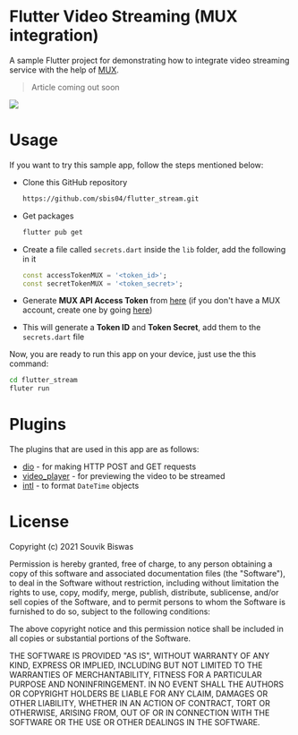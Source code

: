 # Flutter Video Streaming (MUX integration)

A sample Flutter project for demonstrating how to integrate video streaming service with the help of [MUX](https://mux.com).

> Article coming out soon

![](https://github.com/sbis04/flutter_stream/raw/master/screenshots/fluter_mux_cover.png)

# Usage

If you want to try this sample app, follow the steps mentioned below:

* Clone this GitHub repository
  
  ```bash
  https://github.com/sbis04/flutter_stream.git
  ```

* Get packages
  
  ```bash
  flutter pub get
  ```

* Create a file called `secrets.dart` inside the `lib` folder, add the following in it
  
  ```dart
  const accessTokenMUX = '<token_id>';
  const secretTokenMUX = '<token_secret>';
  ```

* Generate **MUX API Access Token** from [here](https://dashboard.mux.com/settings/access-tokens) (if you don't have a MUX account, create one by going [here](https://dashboard.mux.com/signup))

* This will generate a **Token ID** and **Token Secret**, add them to the `secrets.dart` file

Now, you are ready to run this app on your device, just use the this command:

```bash
cd flutter_stream
fluter run
```

# Plugins

The plugins that are used in this app are as follows:

* [dio](https://pub.dev/packages/dio) - for making HTTP POST and GET requests
* [video_player](https://pub.dev/packages/video_player) - for previewing the video to be streamed
* [intl](https://pub.dev/packages/intl) - to format `DateTime` objects

# License

Copyright (c) 2021 Souvik Biswas

Permission is hereby granted, free of charge, to any person obtaining a copy
of this software and associated documentation files (the "Software"), to deal
in the Software without restriction, including without limitation the rights
to use, copy, modify, merge, publish, distribute, sublicense, and/or sell
copies of the Software, and to permit persons to whom the Software is
furnished to do so, subject to the following conditions:

The above copyright notice and this permission notice shall be included in all
copies or substantial portions of the Software.

THE SOFTWARE IS PROVIDED "AS IS", WITHOUT WARRANTY OF ANY KIND, EXPRESS OR
IMPLIED, INCLUDING BUT NOT LIMITED TO THE WARRANTIES OF MERCHANTABILITY,
FITNESS FOR A PARTICULAR PURPOSE AND NONINFRINGEMENT. IN NO EVENT SHALL THE
AUTHORS OR COPYRIGHT HOLDERS BE LIABLE FOR ANY CLAIM, DAMAGES OR OTHER
LIABILITY, WHETHER IN AN ACTION OF CONTRACT, TORT OR OTHERWISE, ARISING FROM,
OUT OF OR IN CONNECTION WITH THE SOFTWARE OR THE USE OR OTHER DEALINGS IN THE
SOFTWARE.